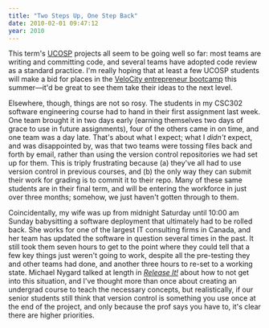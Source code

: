 ```yaml
---
title: "Two Steps Up, One Step Back"
date: 2010-02-01 09:47:12
year: 2010
---
```

This term's <a href="http://ucosp.wordpress.com">UCOSP</a> projects all seem to be going well so far: most teams are writing and committing code, and several teams have adopted code review as a standard practice. I'm really hoping that at least a few UCOSP students will make a bid for places in the <a href="http://velocity.uwaterloo.ca/bootcamp">VeloCity entrepreneur bootcamp</a> this summer—it'd be great to see them take their ideas to the next level.

Elsewhere, though, things are not so rosy. The students in my CSC302 software engineering course had to hand in their first assignment last week. One team brought it in two days early (earning themselves two days of grace to use in future assignments), four of the others came in on time, and one team was a day late. That's about what I expect; what I <em>didn't</em> expect, and was disappointed by, was that two teams were tossing files back and forth by email, rather than using the version control repositories we had set up for them. This is triply frustrating because (a) they've all had to use version control in previous courses, and (b) the only way they can submit their work for grading is to commit it to their repo. Many of these same students are in their final term, and will be entering the workforce in just over three months; somehow, we just haven't gotten through to them.

Coincidentally, my wife was up from midnight Saturday until 10:00 am Sunday babysitting a software deployment that ultimately had to be rolled back. She works for one of the largest IT consulting firms in Canada, and her team has updated the software in question several times in the past. It still took them seven hours to get to the point where they could tell that a few key things just weren't going to work, despite all the pre-testing they and other teams had done, and another three hours to re-set to a working state. Michael Nygard talked at length in <a href="http://www.pragprog.com/titles/mnee/release-it"><em>Release It!</em></a> about how to not get into this situation, and I've thought more than once about creating an undergrad course to teach the necessary concepts, but realistically, if our senior students still think that version control is something you use once at the end of the project, and only because the prof says you have to, it's clear there are higher priorities.
